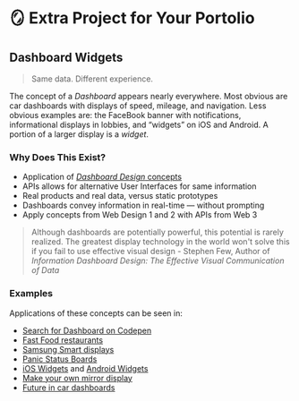 # 🪞 Extra Project for Your Portolio

## Dashboard Widgets

> Same data. Different experience.

The concept of a _Dashboard_ appears nearly everywhere. Most obvious are car dashboards with displays of speed, mileage, and navigation. Less obvious examples are: the FaceBook banner with notifications, informational displays in lobbies, and “widgets” on iOS and Android. A portion of a larger display is a _widget_.

### Why Does This Exist?

* Application of [_Dashboard Design_ concepts](https://dataschool.com/how-to-design-a-dashboard/)
* APIs allows for alternative User Interfaces for same information
* Real products and real data, versus static prototypes
* Dashboards convey information in real-time — without prompting
* Apply concepts from Web Design 1 and 2 with APIs from Web 3

> Although dashboards are potentially powerful, this potential is rarely realized. The greatest display technology in the world won't solve this if you fail to use effective visual design - Stephen Few, Author of _Information Dashboard Design: The Effective Visual Communication of Data_

### Examples

Applications of these concepts can be seen in:

* [Search for Dashboard on Codepen](https://codepen.io/search/pens?q=dashboard\&depth=title\_desc\_tags)
* [Fast Food restaurants](https://www.forbes.com/sites/aliciakelso/2019/07/30/self-order-kiosks-are-finally-having-a-moment-in-the-fast-food-space/?sh=520061934275)
* [Samsung Smart displays](http://displaysolutions.samsung.com/main/index)
* [Panic Status Boards](https://panic.com/blog/the-panic-status-board/)
* [iOS Widgets](http://www.imore.com/widgets-ios-8-explained) and [Android Widgets](https://developer.android.com/design/patterns/widgets.html)
* [Make your own mirror display](https://www.raspberrypi.org/blog/magic-mirror/)
* [Future in car dashboards](https://medium.com/@raureif/heads-up-designing-meaningful-car-windshield-displays-953751b097d1#.lc064zabz)
